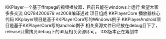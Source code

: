 KKPlayer一个基于ffmpeg的视频播放器，目前只能在windows上运行
希望大家多多交流 QQ784200679
vs2008编译通过
项目组成 
         KKPlayerCore  播放器核心代码
		 KKplayer项目是基于KKPlayerCore写的Windows例子
		 KKPlayerAndroid项目是基于KKPlayerCore写的android例子
         相关资源文件已经放在debug目下了，release只需拷贝debug下的dll及相关资源即可。
		 IOS版本正在筹划中
